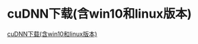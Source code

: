 # cuDNN下载(含win10和linux版本)
[cuDNN下载(含win10和linux版本)](https://aiwithcloud.com/2021/11/26/cudnn%e4%b8%8b%e8%bd%bd%e5%90%abwin10%e5%92%8clinux%e7%89%88%e6%9c%ac/)